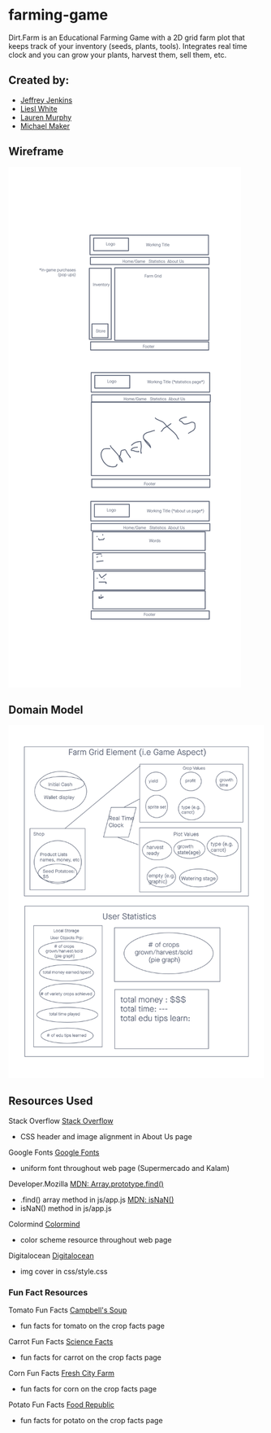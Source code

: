 # farming-game

Dirt.Farm is an Educational Farming Game with a 2D grid farm plot that keeps track of your inventory (seeds, plants, tools). Integrates real time clock and you can grow your plants, harvest them, sell them, etc.

## Created by:

- [Jeffrey Jenkins](https://github.com/jeffreyjtech)
- [Liesl White](https://github.com/LieslW)
- [Lauren Murphy](https://github.com/L-nobilis)
- [Michael Maker](https://github.com/guerillaxgardener)

## Wireframe

![Wireframe](assets/Farm-Game-Wireframe.png "Wireframe Diagram")

## Domain Model

![Domain Model](assets/Domain-Project-Prep-4.png "Domain Model Diagram")

## Resources Used

Stack Overflow 
[Stack Overflow](https://stackoverflow.com/questions/28939690/aligning-header-in-css-with-logo-image)
- CSS header and image alignment in About Us page

Google Fonts
[Google Fonts](https://fonts.google.com/specimen/Open+Sans?category=Serif,Sans+Serif#standard-styles)
- uniform font throughout web page (Supermercado and Kalam) 

Developer.Mozilla
[MDN: Array.prototype.find()](https://developer.mozilla.org/en-US/docs/Web/JavaScript/Reference/Global_Objects/Array/find)
- .find() array method in js/app.js
[MDN: isNaN()](https://developer.mozilla.org/en-US/docs/Web/JavaScript/Reference/Global_Objects/isNaN)
- isNaN() method in js/app.js

Colormind
[Colormind](http://colormind.io/)
- color scheme resource throughout web page 

Digitalocean
[Digitalocean](https://www.digitalocean.com/community/tutorials/css-cropping-images-object-fit)
- img cover in css/style.css

### Fun Fact Resources

Tomato Fun Facts
[Campbell's Soup](https://www.campbellsoup.co.uk/blog/fun-facts-about-tomatoes/)
- fun facts for tomato on the crop facts page

Carrot Fun Facts
[Science Facts](https://www.sciencekids.co.nz/sciencefacts/food/carrots.html)
- fun facts for carrot on the crop facts page

Corn Fun Facts
[Fresh City Farm](https://www.freshcityfarms.com/blogs/9-facts-you-might-not-know-about-corn)
- fun facts for corn on the crop facts page

Potato Fun Facts 
[Food Republic](https://www.foodrepublic.com/2014/12/22/10-thing-you-probably-didnt-know-about-potatoes/)
- fun facts for potato on the crop facts page



